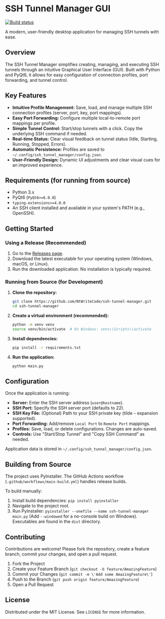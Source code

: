 # SSH Tunnel Manager GUI

[![Build status](https://github.com/NtWriteCode/ssh-tunnel-manager/actions/workflows/main-build.yml/badge.svg)](https://github.com/NtWriteCode/ssh-tunnel-manager/actions/workflows/main-build.yml)

A modern, user-friendly desktop application for managing SSH tunnels with ease.

## Overview

The SSH Tunnel Manager simplifies creating, managing, and executing SSH tunnels through an intuitive Graphical User Interface (GUI). Built with Python and PyQt6, it allows for easy configuration of connection profiles, port forwarding, and tunnel control.

## Key Features

*   **Intuitive Profile Management:** Save, load, and manage multiple SSH connection profiles (server, port, key, port mappings).
*   **Easy Port Forwarding:** Configure multiple local-to-remote port mappings per profile.
*   **Simple Tunnel Control:** Start/stop tunnels with a click. Copy the underlying SSH command if needed.
*   **Real-time Status:** Clear visual feedback on tunnel status (Idle, Starting, Running, Stopped, Errors).
*   **Automatic Persistence:** Profiles are saved to `~/.config/ssh_tunnel_manager/config.json`.
*   **User-Friendly Design:** Dynamic UI adjustments and clear visual cues for an improved experience.

## Requirements (for running from source)

*   Python 3.x
*   PyQt6 (`PyQt6>=6.0.0`)
*   `typing-extensions>=4.0.0`
*   An SSH client installed and available in your system's PATH (e.g., OpenSSH).

## Getting Started

### Using a Release (Recommended)

1.  Go to the [Releases page](https://github.com/NtWriteCode/ssh-tunnel-manager/releases).
2.  Download the latest executable for your operating system (Windows, macOS, or Linux).
3.  Run the downloaded application. No installation is typically required.

### Running from Source (for Development)

1.  **Clone the repository:**
    ```bash
    git clone https://github.com/NtWriteCode/ssh-tunnel-manager.git
    cd ssh-tunnel-manager
    ```
2.  **Create a virtual environment (recommended):**
    ```bash
    python -m venv venv
    source venv/bin/activate  # On Windows: venv\\Scripts\\activate
    ```
3.  **Install dependencies:**
    ```bash
    pip install -r requirements.txt
    ```
4.  **Run the application:**
    ```bash
    python main.py
    ```

## Configuration

Once the application is running:

*   **Server:** Enter the SSH server address (`user@hostname`).
*   **SSH Port:** Specify the SSH server port (defaults to 22).
*   **SSH Key File:** (Optional) Path to your SSH private key (tilde `~` expansion supported).
*   **Port Forwarding:** Add/remove `Local Port` to `Remote Port` mappings.
*   **Profiles:** Save, load, or delete configurations. Changes are auto-saved.
*   **Controls:** Use "Start/Stop Tunnel" and "Copy SSH Command" as needed.

Application data is stored in `~/.config/ssh_tunnel_manager/config.json`.

## Building from Source

The project uses PyInstaller. The GitHub Actions workflow (`.github/workflows/main-build.yml`) handles release builds.

To build manually:
1.  Install build dependencies: `pip install pyinstaller`
2.  Navigate to the project root.
3.  Run PyInstaller: `pyinstaller --onefile --name ssh-tunnel-manager main.py`
    (Add `--windowed` for a no-console build on Windows).
    Executables are found in the `dist` directory.

## Contributing

Contributions are welcome! Please fork the repository, create a feature branch, commit your changes, and open a pull request.

1.  Fork the Project
2.  Create your Feature Branch (`git checkout -b feature/AmazingFeature`)
3.  Commit your Changes (`git commit -m \'Add some AmazingFeature\'`)
4.  Push to the Branch (`git push origin feature/AmazingFeature`)
5.  Open a Pull Request

## License

Distributed under the MIT License. See `LICENSE` for more information.
